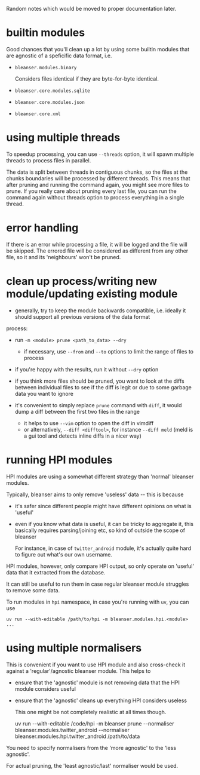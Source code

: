 Random notes which would be moved to proper documentation later.

# builtin modules

Good chances that you'll clean up a lot by using some builtin modules that are agnostic of a speficific data format, i.e.
- `bleanser.modules.binary`

   Considers files identical if they are byte-for-byte identical.
   
- `bleanser.core.modules.sqlite`
- `bleanser.core.modules.json`
- `bleanser.core.xml`


# using multiple threads

To speedup processing, you can use `--threads` option, it will spawn multiple threads to process files in parallel.

The data is split between threads in contiguous chunks, so the files at the chunks boundaries will be processed by different threads.
This means that after pruning and running the command again, you might see more files to prune.
If you really care about pruning every last file, you can run the command again without threads option to process everything in a single thread.


# error handling

If there is an error while processing a file, it will be logged and the file will be skipped.
The errored file will be considered as different from any other file, so it and its 'neighbours' won't be pruned.


# clean up process/writing new module/updating existing module
- generally, try to keep the module backwards compatible, i.e. ideally it should support all previous versions of the data format

process:

- run `-m <module> prune <path_to_data> --dry`
  - if necessary, use `--from` and `--to` options to limit the range of files to process
- if you're happy with the results, run it without `--dry` option
- if you think more files should be pruned, you want to look at the diffs between individual files to see if the diff is legit or due to some garbage data you want to ignore

- it's convenient to simply replace `prune` command with `diff`, it would dump a diff between the first two files in the range

  - it helps to use `--vim` option to open the diff in vimdiff
  - or alternatively, `--diff <difftool>`, for instance `--diff meld` (meld is a gui tool and detects inline diffs in a nicer way)


# running HPI modules
HPI modules are using a somewhat different strategy than 'normal' bleanser modules.

Typically, bleanser aims to only remove 'useless' data -- this is because

- it's safer since different people might have different opinions on what is 'useful'
- even if you know what data is useful, it can be tricky to aggregate it, this basically requires parsing/joining etc, so kind of outside the scope of bleanser

  For instance, in case of `twitter_android` module, it's actually quite hard to figure out what's our own username.

HPI modules, however, only compare HPI output, so only operate on 'useful' data that it extracted from the database.

It can still be useful to run them in case regular bleanser module struggles to remove some data.

To run modules in `hpi` namespace, in case you're running with `uv`, you can use

    uv run --with-editable /path/to/hpi -m bleanser.modules.hpi.<module> ...


# using multiple normalisers
This is convenient if you want to use HPI module and also cross-check it against a 'regular'/agnostic bleanser module. This helps to

- ensure that the 'agnostic' module is not removing data that the HPI module considers useful
- ensure that the 'agnostic' cleans up everything HPI considers useless

  This one might be not completely realistic at all times though.


    uv run --with-editable /code/hpi -m bleanser prune --normaliser bleanser.modules.twitter_android --normaliser bleanser.modules.hpi.twitter_android /path/to/data

You need to specify normalisers from the 'more agnostic' to the 'less agnostic'.

For actual pruning, the 'least agnostic/last' normaliser would be used.
